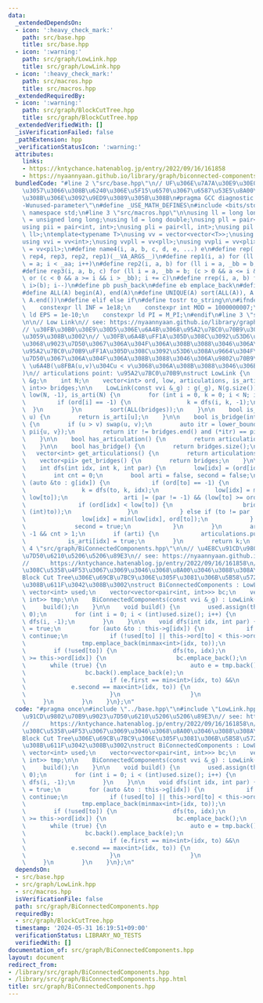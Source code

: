 ```yaml
---
data:
  _extendedDependsOn:
  - icon: ':heavy_check_mark:'
    path: src/base.hpp
    title: src/base.hpp
  - icon: ':warning:'
    path: src/graph/LowLink.hpp
    title: src/graph/LowLink.hpp
  - icon: ':heavy_check_mark:'
    path: src/macros.hpp
    title: src/macros.hpp
  _extendedRequiredBy:
  - icon: ':warning:'
    path: src/graph/BlockCutTree.hpp
    title: src/graph/BlockCutTree.hpp
  _extendedVerifiedWith: []
  _isVerificationFailed: false
  _pathExtension: hpp
  _verificationStatusIcon: ':warning:'
  attributes:
    links:
    - https://kntychance.hatenablog.jp/entry/2022/09/16/161858
    - https://nyaannyaan.github.io/library/graph/biconnected-components.hpp
  bundledCode: "#line 2 \"src/base.hpp\"\n// UF\u306E\u7A7A\u30E9\u30E0\u30C0\u6E21\
    \u3057\u3066\u308B\u6240\u306E\u5F15\u6570\u3067\u6587\u53E5\u8A00\u308F\u308C\
    \u308B\u306E\u3092\u9ED9\u3089\u305B\u308B\n#pragma GCC diagnostic ignored \"\
    -Wunused-parameter\"\n#define _USE_MATH_DEFINES\n#include <bits/stdc++.h>\nusing\
    \ namespace std;\n#line 3 \"src/macros.hpp\"\n\nusing ll = long long;\nusing ull\
    \ = unsigned long long;\nusing ld = long double;\nusing pll = pair<ll, ll>;\n\
    using pii = pair<int, int>;\nusing pli = pair<ll, int>;\nusing pil = pair<int,\
    \ ll>;\ntemplate<typename T>\nusing vv = vector<vector<T>>;\nusing vvl = vv<ll>;\n\
    using vvi = vv<int>;\nusing vvpll = vv<pll>;\nusing vvpli = vv<pli>;\nusing vvpil\
    \ = vv<pil>;\n#define name4(i, a, b, c, d, e, ...) e\n#define rep(...) name4(__VA_ARGS__,\
    \ rep4, rep3, rep2, rep1)(__VA_ARGS__)\n#define rep1(i, a) for (ll i = 0, _aa\
    \ = a; i < _aa; i++)\n#define rep2(i, a, b) for (ll i = a, _bb = b; i < _bb; i++)\n\
    #define rep3(i, a, b, c) for (ll i = a, _bb = b; (c > 0 && a <= i && i < _bb)\
    \ or (c < 0 && a >= i && i > _bb); i += c)\n#define rrep(i, a, b) for (ll i=(a);\
    \ i>(b); i--)\n#define pb push_back\n#define eb emplace_back\n#define mkp make_pair\n\
    #define ALL(A) begin(A), end(A)\n#define UNIQUE(A) sort(ALL(A)), A.erase(unique(ALL(A)),\
    \ A.end())\n#define elif else if\n#define tostr to_string\n\n#ifndef CONSTANTS\n\
    \    constexpr ll INF = 1e18;\n    constexpr int MOD = 1000000007;\n    constexpr\
    \ ld EPS = 1e-10;\n    constexpr ld PI = M_PI;\n#endif\n#line 3 \"src/graph/LowLink.hpp\"\
    \n\n// Low Link\n// see: https://nyaannyaan.github.io/library/graph/lowlink.hpp\n\
    // \u30FB\u30B0\u30E9\u30D5\u306E\u6A4B\u3068\u95A2\u7BC0\u70B9\u3092\u5217\u6319\
    \u3059\u308B\u3002\n// \u30FB\u6A4B\uFF1A\u305D\u308C\u3092\u53D6\u308A\u9664\u304F\
    \u3068\u9023\u7D50\u3067\u306A\u304F\u306A\u308B\u3088\u3046\u306A\u8FBA\n// \u30FB\
    \u95A2\u7BC0\u70B9\uFF1A\u305D\u308C\u3092\u53D6\u308A\u9664\u304F\u3068\u9023\
    \u7D50\u3067\u306A\u304F\u306A\u308B\u3088\u3046\u306A\u9802\u70B9\n// bridge:\
    \ \u6A4B(\u8FBA(u,v)\u304Cu < v\u3068\u306A\u308B\u3088\u3046\u306B\u683C\u7D0D\
    )\n// articulations point: \u95A2\u7BC0\u70B9\nstruct LowLink {\n    const vvi\
    \ &g;\n    int N;\n    vector<int> ord, low, articulations, is_arti;\n    vector<pair<int,\
    \ int>> bridges;\n\n    LowLink(const vvi &_g) : g(_g), N(g.size()), ord(N, -1),\
    \ low(N, -1), is_arti(N) {\n        for (int i = 0, k = 0; i < N; i++) {\n   \
    \         if (ord[i] == -1) {\n                k = dfs(i, k, -1);\n          \
    \  }\n        }\n        sort(ALL(bridges));\n    }\n\n    bool is_articulation(int\
    \ u) {\n        return is_arti[u];\n    }\n\n    bool is_bridge(int u, int v)\
    \ {\n        if (u > v) swap(u, v);\n        auto itr = lower_bound(ALL(bridges),\
    \ pii{u, v});\n        return itr != bridges.end() and (*itr) == pii{u, v};\n\
    \    }\n\n    bool has_articulation() {\n        return articulations.size();\n\
    \    }\n\n    bool has_bridge() {\n        return bridges.size();\n    }\n\n \
    \   vector<int> get_articulations() {\n        return articulations;\n    }\n\n\
    \    vector<pii> get_bridges() {\n        return bridges;\n    }\n\nprivate:\n\
    \    int dfs(int idx, int k, int par) {\n        low[idx] = (ord[idx] = k++);\n\
    \        int cnt = 0;\n        bool arti = false, second = false;\n        for\
    \ (auto &to : g[idx]) {\n            if (ord[to] == -1) {\n                cnt++;\n\
    \                k = dfs(to, k, idx);\n                low[idx] = min(low[idx],\
    \ low[to]);\n                arti |= (par != -1) && (low[to] >= ord[idx]);\n \
    \               if (ord[idx] < low[to]) {\n                    bridges.emplace_back(minmax(idx,\
    \ (int)to));\n                }\n            } else if (to != par || second) {\n\
    \                low[idx] = min(low[idx], ord[to]);\n            } else {\n  \
    \              second = true;\n            }\n        }\n        arti |= par ==\
    \ -1 && cnt > 1;\n        if (arti) {\n            articulations.push_back(idx);\n\
    \            is_arti[idx] = true;\n        }\n        return k;\n    }\n};\n#line\
    \ 4 \"src/graph/BiConnectedComponents.hpp\"\n\n// \u4E8C\u91CD\u9802\u70B9\u9023\
    \u7D50\u6210\u5206\u5206\u89E3\n// see: https://nyaannyaan.github.io/library/graph/biconnected-components.hpp\n\
    //      https://kntychance.hatenablog.jp/entry/2022/09/16/161858\n// \u30FB\u3053\
    \u308C\u5358\u4F53\u3067\u3069\u3046\u3068\u8A00\u3046\u3088\u308A\u306F\u3001\
    Block Cut Tree\u306E\u69CB\u7BC9\u306E\u305F\u3081\u306B\u5B58\u5728\u3057\u3066\
    \u308B\u611F\u3042\u308B\u3002\nstruct BiConnectedComponents : LowLink {\n   \
    \ vector<int> used;\n    vector<vector<pair<int, int>>> bc;\n    vector<pair<int,\
    \ int>> tmp;\n\n    BiConnectedComponents(const vvi &_g) : LowLink(_g) {\n   \
    \     build();\n    }\n\n    void build() {\n        used.assign(this->g.size(),\
    \ 0);\n        for (int i = 0; i < (int)used.size(); i++) {\n            if (!used[i])\
    \ dfs(i, -1);\n        }\n    }\n\n    void dfs(int idx, int par) {\n        used[idx]\
    \ = true;\n        for (auto &to : this->g[idx]) {\n            if (to == par)\
    \ continue;\n            if (!used[to] || this->ord[to] < this->ord[idx]) {\n\
    \                tmp.emplace_back(minmax<int>(idx, to));\n            }\n    \
    \        if (!used[to]) {\n                dfs(to, idx);\n                if (this->low[to]\
    \ >= this->ord[idx]) {\n                    bc.emplace_back();\n             \
    \       while (true) {\n                        auto e = tmp.back();\n       \
    \                 bc.back().emplace_back(e);\n                        tmp.pop_back();\n\
    \                        if (e.first == min<int>(idx, to) &&\n               \
    \             e.second == max<int>(idx, to)) {\n                            break;\n\
    \                        }\n                    }\n                }\n       \
    \     }\n        }\n    }\n};\n"
  code: "#pragma once\n#include \"../base.hpp\"\n#include \"LowLink.hpp\"\n\n// \u4E8C\
    \u91CD\u9802\u70B9\u9023\u7D50\u6210\u5206\u5206\u89E3\n// see: https://nyaannyaan.github.io/library/graph/biconnected-components.hpp\n\
    //      https://kntychance.hatenablog.jp/entry/2022/09/16/161858\n// \u30FB\u3053\
    \u308C\u5358\u4F53\u3067\u3069\u3046\u3068\u8A00\u3046\u3088\u308A\u306F\u3001\
    Block Cut Tree\u306E\u69CB\u7BC9\u306E\u305F\u3081\u306B\u5B58\u5728\u3057\u3066\
    \u308B\u611F\u3042\u308B\u3002\nstruct BiConnectedComponents : LowLink {\n   \
    \ vector<int> used;\n    vector<vector<pair<int, int>>> bc;\n    vector<pair<int,\
    \ int>> tmp;\n\n    BiConnectedComponents(const vvi &_g) : LowLink(_g) {\n   \
    \     build();\n    }\n\n    void build() {\n        used.assign(this->g.size(),\
    \ 0);\n        for (int i = 0; i < (int)used.size(); i++) {\n            if (!used[i])\
    \ dfs(i, -1);\n        }\n    }\n\n    void dfs(int idx, int par) {\n        used[idx]\
    \ = true;\n        for (auto &to : this->g[idx]) {\n            if (to == par)\
    \ continue;\n            if (!used[to] || this->ord[to] < this->ord[idx]) {\n\
    \                tmp.emplace_back(minmax<int>(idx, to));\n            }\n    \
    \        if (!used[to]) {\n                dfs(to, idx);\n                if (this->low[to]\
    \ >= this->ord[idx]) {\n                    bc.emplace_back();\n             \
    \       while (true) {\n                        auto e = tmp.back();\n       \
    \                 bc.back().emplace_back(e);\n                        tmp.pop_back();\n\
    \                        if (e.first == min<int>(idx, to) &&\n               \
    \             e.second == max<int>(idx, to)) {\n                            break;\n\
    \                        }\n                    }\n                }\n       \
    \     }\n        }\n    }\n};\n"
  dependsOn:
  - src/base.hpp
  - src/graph/LowLink.hpp
  - src/macros.hpp
  isVerificationFile: false
  path: src/graph/BiConnectedComponents.hpp
  requiredBy:
  - src/graph/BlockCutTree.hpp
  timestamp: '2024-05-31 16:19:51+09:00'
  verificationStatus: LIBRARY_NO_TESTS
  verifiedWith: []
documentation_of: src/graph/BiConnectedComponents.hpp
layout: document
redirect_from:
- /library/src/graph/BiConnectedComponents.hpp
- /library/src/graph/BiConnectedComponents.hpp.html
title: src/graph/BiConnectedComponents.hpp
---
```

